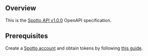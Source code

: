 ## Overview
This is the [Spotto API v1.0.0](https://api-reference.spotto.io) OpenAPI specification.
## Prerequisites

  Create a [Spotto account](https://www.spotto.io/developers) and obtain tokens by following [this guide](https://www.spotto.io/developers/using-the-spotto-api).
